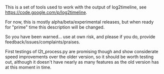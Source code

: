 This is a set of tools used to work with the output of log2timeline, see https://code.google.com/p/log2timeline.

For now, this is mostly alpha/beta/experimental releases, but when ready for "prime" time this description will be changed.

So you have been warned... use at own risk, and please if you do, provide feedback/issues/complaints/praises.

First testings of l2t\_process.py are promising though and show considerate speed improvements over the older version, so it should be worth testing out, although it doesn't have nearly as many features as the old version has at this moment in time.